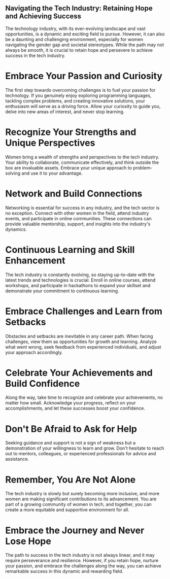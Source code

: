 ## Navigating the Tech Industry: Retaining Hope and Achieving Success

The technology industry, with its ever-evolving landscape and vast opportunities, is a dynamic and exciting field to pursue. However, it can also be a daunting and challenging environment, especially for women navigating the gender gap and societal stereotypes. While the path may not always be smooth, it is crucial to retain hope and persevere to achieve success in the tech industry.

# Embrace Your Passion and Curiosity

The first step towards overcoming challenges is to fuel your passion for technology. If you genuinely enjoy exploring programming languages, tackling complex problems, and creating innovative solutions, your enthusiasm will serve as a driving force. Allow your curiosity to guide you, delve into new areas of interest, and never stop learning.

# Recognize Your Strengths and Unique Perspectives

Women bring a wealth of strengths and perspectives to the tech industry. Your ability to collaborate, communicate effectively, and think outside the box are invaluable assets. Embrace your unique approach to problem-solving and use it to your advantage.

# Network and Build Connections

Networking is essential for success in any industry, and the tech sector is no exception. Connect with other women in the field, attend industry events, and participate in online communities. These connections can provide valuable mentorship, support, and insights into the industry's dynamics.

# Continuous Learning and Skill Enhancement

The tech industry is constantly evolving, so staying up-to-date with the latest trends and technologies is crucial. Enroll in online courses, attend workshops, and participate in hackathons to expand your skillset and demonstrate your commitment to continuous learning.

# Embrace Challenges and Learn from Setbacks

Obstacles and setbacks are inevitable in any career path. When facing challenges, view them as opportunities for growth and learning. Analyze what went wrong, seek feedback from experienced individuals, and adjust your approach accordingly.

# Celebrate Your Achievements and Build Confidence

Along the way, take time to recognize and celebrate your achievements, no matter how small. Acknowledge your progress, reflect on your accomplishments, and let these successes boost your confidence.

# Don't Be Afraid to Ask for Help

Seeking guidance and support is not a sign of weakness but a demonstration of your willingness to learn and grow. Don't hesitate to reach out to mentors, colleagues, or experienced professionals for advice and assistance.

# Remember, You Are Not Alone

The tech industry is slowly but surely becoming more inclusive, and more women are making significant contributions to its advancement. You are part of a growing community of women in tech, and together, you can create a more equitable and supportive environment for all.

# Embrace the Journey and Never Lose Hope

The path to success in the tech industry is not always linear, and it may require perseverance and resilience. However, if you retain hope, nurture your passion, and embrace the challenges along the way, you can achieve remarkable success in this dynamic and rewarding field.